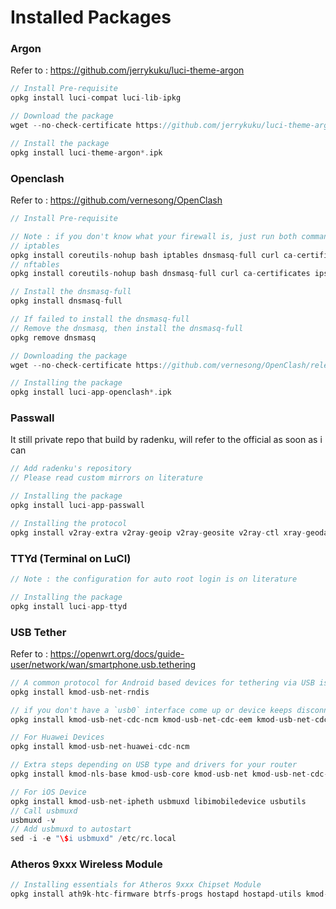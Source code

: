 # Installed Packages

### Argon

Refer to :
<https://github.com/jerrykuku/luci-theme-argon>

```c
// Install Pre-requisite
opkg install luci-compat luci-lib-ipkg

// Download the package
wget --no-check-certificate https://github.com/jerrykuku/luci-theme-argon/releases/download/v2.3.1/luci-theme-argon_2.3.1_all.ipk

// Install the package
opkg install luci-theme-argon*.ipk
```

### Openclash

Refer to :
<https://github.com/vernesong/OpenClash>

```c
// Install Pre-requisite

// Note : if you don't know what your firewall is, just run both command is fine
// iptables
opkg install coreutils-nohup bash iptables dnsmasq-full curl ca-certificates ipset ip-full iptables-mod-tproxy iptables-mod-extra libcap libcap-bin ruby ruby-yaml kmod-tun kmod-inet-diag unzip luci-compat luci luci-base
// nftables
opkg install coreutils-nohup bash dnsmasq-full curl ca-certificates ipset ip-full libcap libcap-bin ruby ruby-yaml kmod-tun kmod-inet-diag unzip kmod-nft-tproxy luci-compat luci luci-base

// Install the dnsmasq-full
opkg install dnsmasq-full

// If failed to install the dnsmasq-full
// Remove the dnsmasq, then install the dnsmasq-full
opkg remove dnsmasq

// Downloading the package
wget --no-check-certificate https://github.com/vernesong/OpenClash/releases/download/v0.46.003-beta/luci-app-openclash_0.46.003-beta_all.ipk

// Installing the package
opkg install luci-app-openclash*.ipk
```

### Passwall

It still private repo that build by radenku, will refer to the official as soon as i can

```c
// Add radenku's repository
// Please read custom mirrors on literature

// Installing the package
opkg install luci-app-passwall

// Installing the protocol
opkg install v2ray-extra v2ray-geoip v2ray-geosite v2ray-ctl xray-geodata
```

### TTYd (Terminal on LuCI)

```c
// Note : the configuration for auto root login is on literature

// Installing the package
opkg install luci-app-ttyd
```

### USB Tether

Refer to : <https://openwrt.org/docs/guide-user/network/wan/smartphone.usb.tethering>

```c
// A common protocol for Android based devices for tethering via USB is RNDIS
opkg install kmod-usb-net-rndis

// if you don't have a `usb0` interface come up or device keeps disconnecting
opkg install kmod-usb-net-cdc-ncm kmod-usb-net-cdc-eem kmod-usb-net-cdc-ether kmod-usb-net-cdc-subset

// For Huawei Devices
opkg install kmod-usb-net-huawei-cdc-ncm

// Extra steps depending on USB type and drivers for your router
opkg install kmod-nls-base kmod-usb-core kmod-usb-net kmod-usb-net-cdc-ether kmod-usb2

// For iOS Device
opkg install kmod-usb-net-ipheth usbmuxd libimobiledevice usbutils
// Call usbmuxd
usbmuxd -v
// Add usbmuxd to autostart
sed -i -e "\$i usbmuxd" /etc/rc.local
```

### Atheros 9xxx Wireless Module

```c
// Installing essentials for Atheros 9xxx Chipset Module
opkg install ath9k-htc-firmware btrfs-progs hostapd hostapd-utils kmod-ath kmod-ath9k kmod-ath9k-common kmod-ath9k-htc kmod-cfg80211 kmod-crypto-acompress kmod-crypto-crc32c kmod-crypto-hash kmod-fs-btrfs kmod-mac80211 wireless-tools wpa-cli wpa-supplicant
```
